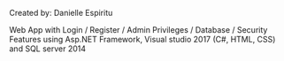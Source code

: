 Created by: Danielle Espiritu 

Web App with Login / Register / Admin Privileges / Database / Security Features using Asp.NET Framework, Visual studio 2017 (C#, HTML, CSS) and SQL server 2014 

